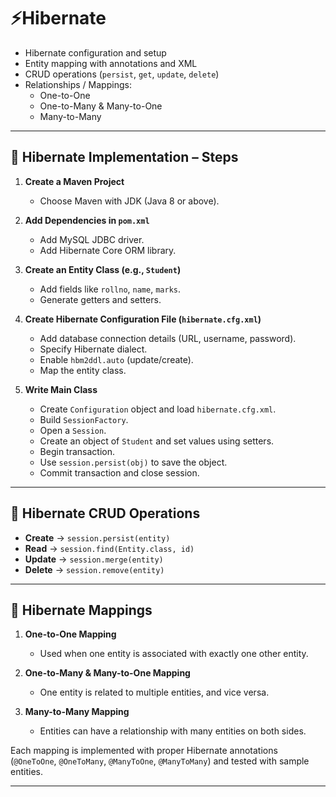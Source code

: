 # ⚡Hibernate 
- Hibernate configuration and setup
- Entity mapping with annotations and XML
- CRUD operations (`persist`, `get`, `update`, `delete`)
- Relationships / Mappings:
  - One-to-One
  - One-to-Many & Many-to-One
  - Many-to-Many
---

## 🔹 Hibernate Implementation – Steps

1. **Create a Maven Project**  
   - Choose Maven with JDK (Java 8 or above).  

2. **Add Dependencies in `pom.xml`**  
   - Add MySQL JDBC driver.  
   - Add Hibernate Core ORM library.  

3. **Create an Entity Class (e.g., `Student`)**  
   - Add fields like `rollno`, `name`, `marks`.  
   - Generate getters and setters.  

4. **Create Hibernate Configuration File (`hibernate.cfg.xml`)**  
   - Add database connection details (URL, username, password).  
   - Specify Hibernate dialect.  
   - Enable `hbm2ddl.auto` (update/create).  
   - Map the entity class.  

5. **Write Main Class**  
   - Create `Configuration` object and load `hibernate.cfg.xml`.  
   - Build `SessionFactory`.  
   - Open a `Session`.  
   - Create an object of `Student` and set values using setters.  
   - Begin transaction.  
   - Use `session.persist(obj)` to save the object.  
   - Commit transaction and close session.  

---

## 🔄 Hibernate CRUD Operations
- **Create** → `session.persist(entity)`  
- **Read** → `session.find(Entity.class, id)`  
- **Update** → `session.merge(entity)`  
- **Delete** → `session.remove(entity)`  

---

## 🔗 Hibernate Mappings

1. **One-to-One Mapping**  
   - Used when one entity is associated with exactly one other entity.  

2. **One-to-Many & Many-to-One Mapping**  
   - One entity is related to multiple entities, and vice versa.  

3. **Many-to-Many Mapping**  
   - Entities can have a relationship with many entities on both sides.  

Each mapping is implemented with proper Hibernate annotations (`@OneToOne`, `@OneToMany`, `@ManyToOne`, `@ManyToMany`) and tested with sample entities.  

---